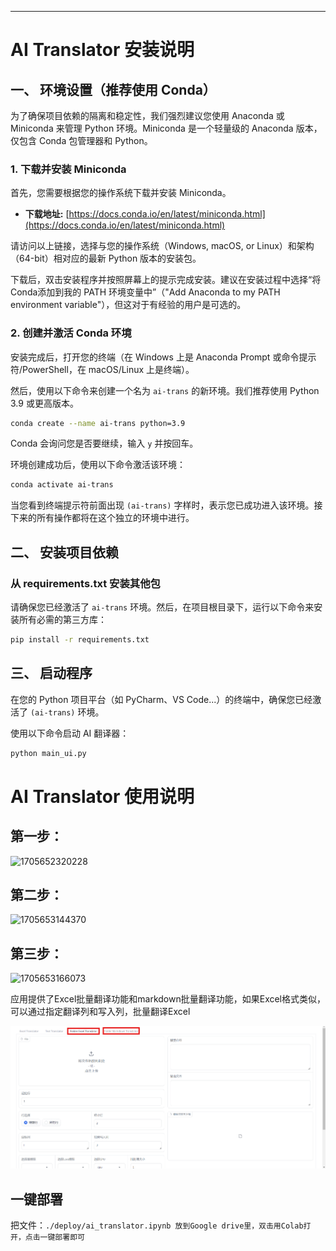 
-----

# AI Translator 安装说明

## **一、 环境设置（推荐使用 Conda）**

为了确保项目依赖的隔离和稳定性，我们强烈建议您使用 Anaconda 或 Miniconda 来管理 Python 环境。Miniconda 是一个轻量级的 Anaconda 版本，仅包含 Conda 包管理器和 Python。

### 1. 下载并安装 Miniconda

首先，您需要根据您的操作系统下载并安装 Miniconda。

  - **下载地址:** [https://docs.conda.io/en/latest/miniconda.html](https://docs.conda.io/en/latest/miniconda.html)

请访问以上链接，选择与您的操作系统（Windows, macOS, or Linux）和架构（64-bit）相对应的最新 Python 版本的安装包。

下载后，双击安装程序并按照屏幕上的提示完成安装。建议在安装过程中选择“将 Conda添加到我的 PATH 环境变量中”（"Add Anaconda to my PATH environment variable"），但这对于有经验的用户是可选的。

### 2. 创建并激活 Conda 环境

安装完成后，打开您的终端（在 Windows 上是 Anaconda Prompt 或命令提示符/PowerShell，在 macOS/Linux 上是终端）。

然后，使用以下命令来创建一个名为 `ai-trans` 的新环境。我们推荐使用 Python 3.9 或更高版本。

```bash
conda create --name ai-trans python=3.9
```

Conda 会询问您是否要继续，输入 `y` 并按回车。

环境创建成功后，使用以下命令激活该环境：

```bash
conda activate ai-trans
```

当您看到终端提示符前面出现 `(ai-trans)` 字样时，表示您已成功进入该环境。接下来的所有操作都将在这个独立的环境中进行。

## **二、 安装项目依赖**

### 从 requirements.txt 安装其他包

请确保您已经激活了 `ai-trans` 环境。然后，在项目根目录下，运行以下命令来安装所有必需的第三方库：

```bash
pip install -r requirements.txt
```

## **三、 启动程序**

在您的 Python 项目平台（如 PyCharm、VS Code...）的终端中，确保您已经激活了 `(ai-trans)` 环境。

使用以下命令启动 AI 翻译器：

```bash
python main_ui.py
```

# AI Translator 使用说明

## 第一步：

![1705652320228](image/README_CN/1705652320228.png)

## 第二步：

![1705653144370](image/README_CN/1705653144370.png)

## 第三步：

![1705653166073](image/README_CN/1705653166073.png)

应用提供了Excel批量翻译功能和markdown批量翻译功能，如果Excel格式类似，可以通过指定翻译列和写入列，批量翻译Excel

![1731035178327](image/README/1731035178327.png)

## 一键部署

把文件：`./deploy/ai_translator.ipynb 放到Google drive里，双击用Colab打开，点击一键部署即可`
